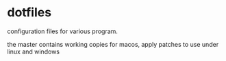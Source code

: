 # dotfiles
configuration files for various program.

the master contains working copies for macos, apply patches to use under linux and windows
